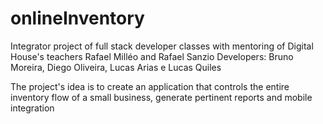 # onlineInventory
Integrator project of full stack developer classes with mentoring of Digital House's teachers Rafael Milléo and Rafael Sanzio
Developers: Bruno Moreira, Diego Oliveira, Lucas Arias e Lucas Quiles

The project's idea is to create an application that controls the entire inventory flow of a small business, generate pertinent reports and mobile integration